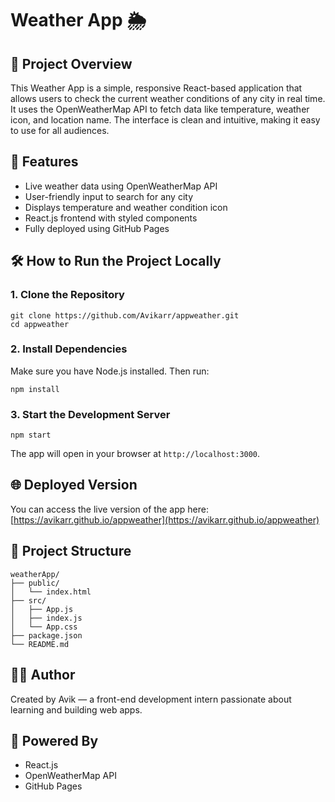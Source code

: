 
# Weather App 🌦️

## 📌 Project Overview
This Weather App is a simple, responsive React-based application that allows users to check the current weather conditions of any city in real time. It uses the OpenWeatherMap API to fetch data like temperature, weather icon, and location name. The interface is clean and intuitive, making it easy to use for all audiences.

## 🚀 Features
- Live weather data using OpenWeatherMap API
- User-friendly input to search for any city
- Displays temperature and weather condition icon
- React.js frontend with styled components
- Fully deployed using GitHub Pages

## 🛠️ How to Run the Project Locally

### 1. Clone the Repository
```
git clone https://github.com/Avikarr/appweather.git
cd appweather
```

### 2. Install Dependencies
Make sure you have Node.js installed. Then run:
```
npm install
```

### 3. Start the Development Server
```
npm start
```
The app will open in your browser at `http://localhost:3000`.

## 🌐 Deployed Version
You can access the live version of the app here: [https://avikarr.github.io/appweather](https://avikarr.github.io/appweather)

## 📁 Project Structure
```
weatherApp/
├── public/
│   └── index.html
├── src/
│   ├── App.js
│   ├── index.js
│   └── App.css
├── package.json
└── README.md
```

## 🙋‍♂️ Author
Created by Avik — a front-end development intern passionate about learning and building web apps.

## 🤖 Powered By
- React.js
- OpenWeatherMap API
- GitHub Pages
